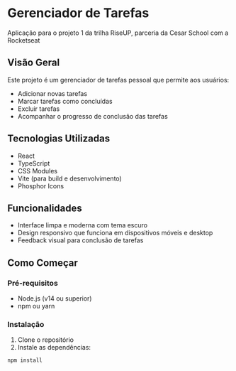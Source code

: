 # Gerenciador de Tarefas

Aplicação para o projeto 1 da trilha RiseUP, parceria da Cesar School com a Rocketseat

## Visão Geral

Este projeto é um gerenciador de tarefas pessoal que permite aos usuários:
- Adicionar novas tarefas
- Marcar tarefas como concluídas
- Excluir tarefas
- Acompanhar o progresso de conclusão das tarefas

## Tecnologias Utilizadas

- React
- TypeScript
- CSS Modules
- Vite (para build e desenvolvimento)
- Phosphor Icons

## Funcionalidades

- Interface limpa e moderna com tema escuro
- Design responsivo que funciona em dispositivos móveis e desktop
- Feedback visual para conclusão de tarefas

## Como Começar

### Pré-requisitos

- Node.js (v14 ou superior)
- npm ou yarn

### Instalação

1. Clone o repositório
2. Instale as dependências:
```bash
npm install
```
